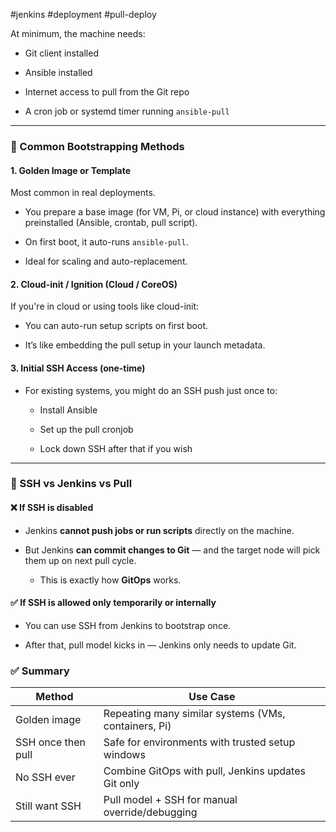 #jenkins #deployment #pull-deploy

At minimum, the machine needs:

- Git client installed
    
- Ansible installed
    
- Internet access to pull from the Git repo
    
- A cron job or systemd timer running `ansible-pull`
    

---

### 🧰 Common Bootstrapping Methods

#### 1. **Golden Image or Template**

Most common in real deployments.

- You prepare a base image (for VM, Pi, or cloud instance) with everything preinstalled (Ansible, crontab, pull script).
    
- On first boot, it auto-runs `ansible-pull`.
    
- Ideal for scaling and auto-replacement.
    

#### 2. **Cloud-init / Ignition (Cloud / CoreOS)**

If you're in cloud or using tools like cloud-init:

- You can auto-run setup scripts on first boot.
    
- It’s like embedding the pull setup in your launch metadata.
    

#### 3. **Initial SSH Access (one-time)**

- For existing systems, you might do an SSH push just once to:
    
    - Install Ansible
        
    - Set up the pull cronjob
        
    - Lock down SSH after that if you wish
        

---

### 🔐 SSH vs Jenkins vs Pull

#### ❌ If SSH is disabled

- Jenkins **cannot push jobs or run scripts** directly on the machine.
    
- But Jenkins **can commit changes to Git** — and the target node will pick them up on next pull cycle.
    
    - This is exactly how **GitOps** works.
        

#### ✅ If SSH is allowed **only temporarily** or **internally**

- You can use SSH from Jenkins to bootstrap once.
    
- After that, pull model kicks in — Jenkins only needs to update Git.

### ✅ Summary

|Method|Use Case|
|---|---|
|Golden image|Repeating many similar systems (VMs, containers, Pi)|
|SSH once then pull|Safe for environments with trusted setup windows|
|No SSH ever|Combine GitOps with pull, Jenkins updates Git only|
|Still want SSH|Pull model + SSH for manual override/debugging|

